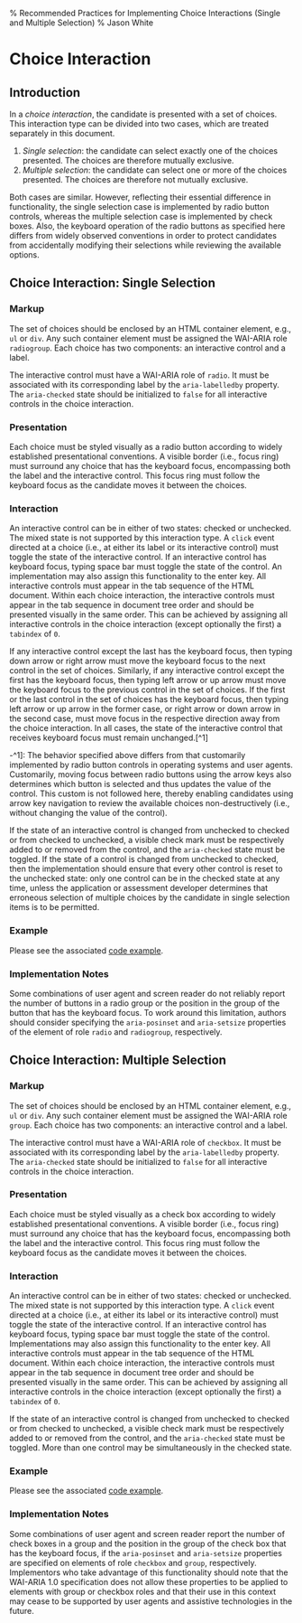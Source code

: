 % Recommended Practices for Implementing Choice Interactions (Single and Multiple Selection)
% Jason White

# Choice Interaction

## Introduction
In a *choice interaction*, the candidate is presented with a set of choices. This interaction type can be divided into two cases, which are treated separately in this document.

1. *Single selection*: the candidate can select exactly one of the choices presented. The choices are therefore mutually exclusive.
2. *Multiple selection*: the candidate can select one or more of the choices presented. The choices are therefore not mutually exclusive.

Both cases are similar. However, reflecting their essential difference in functionality, the single selection case is implemented by radio button controls, whereas the multiple selection case is implemented by check boxes. Also, the keyboard operation of the radio buttons as specified here differs from widely observed conventions in order to protect candidates from accidentally modifying their selections while reviewing the available options.

## Choice Interaction: Single Selection

### Markup
The set of choices should be enclosed by an HTML container element, e.g., `ul`
or `div`. Any such container element must be assigned the WAI-ARIA role
`radiogroup`. Each choice has two components: an interactive control and a label.

The interactive control must have a WAI-ARIA role of `radio`. It must be associated with its corresponding label by the `aria-labelledby` property. The `aria-checked` state should be initialized to `false` for all interactive controls in the choice interaction.

### Presentation
Each choice must be styled visually as a radio button according to widely established presentational conventions. A visible border (i.e., focus ring) must surround any choice that has the keyboard focus, encompassing both the label and the interactive control. This focus ring must follow the keyboard focus as the candidate moves it between the choices.

### Interaction
An interactive control can be in either of two states: checked or unchecked. The mixed state is not supported by this interaction type. A `click` event directed at a choice (i.e., at either its label or its interactive control) must toggle the state of the interactive control. If an interactive control has keyboard focus, typing space bar must toggle the state of the control. An implementation may also assign this functionality to the enter key. All interactive controls must appear in the tab sequence of the HTML document. Within each choice interaction, the interactive controls must appear in the tab sequence in document tree order and should be presented visually in the same order. This can be achieved by assigning all interactive controls in the choice interaction (except optionally the first) a `tabindex` of `0`.

If any interactive control except the last has the keyboard focus, then typing down arrow or right arrow must move the keyboard focus to the next control in the set of choices. Similarly, if any interactive control except the first has the keyboard focus, then typing left arrow or up arrow must move the keyboard focus to the previous control in the set of choices. If the first or the last control in the set of choices has the keyboard focus, then typing left arrow or up arrow in the former case, or right arrow or down arrow in the second case, must move focus in the respective direction away from the choice interaction. In all cases, the state of the interactive control that receives keyboard focus must remain unchanged.[^1]

-^1]: The  behavior specified above differs from that customarily implemented by radio button controls in operating systems and user agents. Customarily, moving focus between radio buttons using the arrow keys also determines which button is selected and thus updates the value of the control. This custom is not followed here, thereby enabling candidates using arrow key navigation to review the available choices non-destructively (i.e., without changing the value of the control).

If the state of an interactive control is changed from unchecked to checked or from checked to unchecked, a visible check mark must be respectively added to or removed from the control, and the `aria-checked` state must be toggled. If the state of a control is changed from unchecked to checked, then the implementation should ensure that every other control is reset to the unchecked state: only one control can be in the checked state at any time, unless the application or assessment developer determines that erroneous selection of multiple choices by the candidate in single selection items is to be permitted.

### Example
Please see the associated [code example](examples/choice-interaction/single-selection-example.html).

### Implementation Notes
Some combinations of user agent and screen reader do not reliably report the number of buttons in a radio group or the position in the group of the button that has the keyboard focus. To work around this limitation, authors should consider specifying the `aria-posinset` and `aria-setsize` properties of the element of role `radio` and `radiogroup`, respectively.

## Choice Interaction: Multiple Selection

### Markup
The set of choices should be enclosed by an HTML container element, e.g., `ul` or `div`. Any such container element must be assigned the WAI-ARIA role `group`. Each choice has two components: an interactive control and a label.

The interactive control must have a WAI-ARIA role of `checkbox`. It must be associated with its corresponding label by the `aria-labelledby` property. The `aria-checked` state should be initialized to `false` for all interactive controls in the choice interaction.

### Presentation
Each choice must be styled visually as a check box according to widely established presentational conventions. A visible border (i.e., focus ring) must surround any choice that has the keyboard focus, encompassing both the label and the interactive control. This focus ring must follow the keyboard focus as the candidate moves it between the choices.

### Interaction
An interactive control can be in either of two states: checked or unchecked. The mixed state is not supported by this interaction type. A `click` event directed at a choice (i.e., at either its label or its interactive control) must toggle the state of the interactive control. If an interactive control has keyboard focus, typing space bar must toggle the state of the control. Implementations may also assign this functionality to the enter key. All interactive controls must appear in the tab sequence of the HTML document. Within each choice interaction, the interactive controls must appear in the tab sequence in document tree order and should be presented visually in the same order. This can be achieved by assigning all interactive controls in the choice interaction (except optionally the first) a `tabindex` of `0`.

If the state of an interactive control is changed from unchecked to checked or from checked to unchecked, a visible check mark must be respectively added to or removed from the control, and the `aria-checked` state must be toggled. More than one control may be simultaneously in the checked state.

### Example
Please see the associated [code example](examples/choice-interaction/multiple-selection-example.html).

### Implementation Notes
Some combinations of user agent and screen reader report the number of check boxes in a group and the position in the group of the check box that has the keyboard focus, if the `aria-posinset` and `aria-setsize` properties are specified on elements of role `checkbox` and `group`, respectively. Implementors who take advantage of this functionality should note that the WAI-ARIA 1.0 specification does not allow these properties to be applied to elements with group or checkbox roles and that their use in this context may cease to be supported by user agents and assistive technologies in the future.
